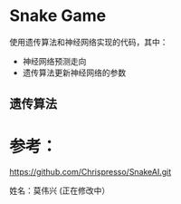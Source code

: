 # Snake Game

使用遗传算法和神经网络实现的代码，其中：

* 神经网络预测走向
* 遗传算法更新神经网络的参数

## 遗传算法





# 参考：

https://github.com/Chrispresso/SnakeAI.git

姓名：莫伟兴
(正在修改中）
